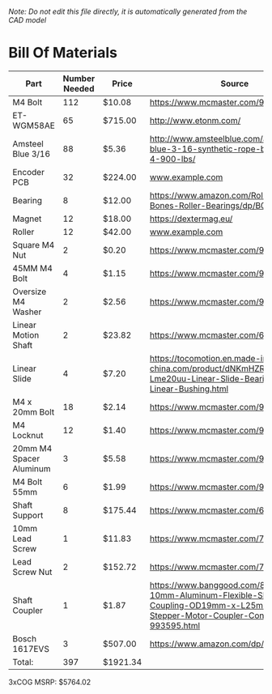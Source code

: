 ###### Note: Do not edit this file directly, it is automatically generated from the CAD model 
# Bill Of Materials 
 |Part|Number Needed|Price|Source| 
 |----|----------|-----|-----|
|M4 Bolt|112|$10.08|https://www.mcmaster.com/92095a190|
|ET-WGM58AE|65|$715.00|http://www.etonm.com/|
|Amsteel Blue 3/16|88|$5.36|http://www.amsteelblue.com/amsteel-blue-3-16-synthetic-rope-by-the-foot-4-900-lbs/|
|Encoder PCB|32|$224.00|www.example.com|
|Bearing|8|$12.00|https://www.amazon.com/RollerBones-Bones-Roller-Bearings/dp/B0094J6GQ0|
|Magnet|12|$18.00|https://dextermag.eu/|
|Roller|12|$42.00|www.example.com|
|Square M4 Nut|2|$0.20|https://www.mcmaster.com/96887a329|
|45MM M4 Bolt|4|$1.15|https://www.mcmaster.com/91502a134|
|Oversize M4 Washer|2|$2.56|https://www.mcmaster.com/98040a102|
|Linear Motion Shaft|2|$23.82|https://www.mcmaster.com/6112k109|
|Linear Slide|4|$7.20|https://tocomotion.en.made-in-china.com/product/dNKmHZRYAIWa/China-Lme20uu-Linear-Slide-Bearing-20mm-Linear-Bushing.html|
|M4 x 20mm Bolt|18|$2.14|https://www.mcmaster.com/91239a152|
|M4 Locknut|12|$1.40|https://www.mcmaster.com/94645a101|
|20mm M4 Spacer Aluminum|3|$5.58|https://www.mcmaster.com/94669a090|
|M4 Bolt 55mm|6|$1.99|https://www.mcmaster.com/91290a187|
|Shaft Support|8|$175.44|https://www.mcmaster.com/62645k42|
|10mm Lead Screw|1|$11.83|https://www.mcmaster.com/7549k71|
|Lead Screw Nut|2|$152.72|https://www.mcmaster.com/7549k16|
|Shaft Coupler|1|$1.87|https://www.banggood.com/8mm-x-10mm-Aluminum-Flexible-Shaft-Coupling-OD19mm-x-L25mm-CNC-Stepper-Motor-Coupler-Connector-p-993595.html|
|Bosch 1617EVS|3|$507.00|https://www.amazon.com/dp/B00004TKHV|
|Total: |397|$1921.34| |

 3xCOG MSRP: $5764.02
